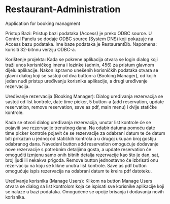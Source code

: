 # Restaurant-Administration
Application for booking managment

Pristup Bazi:
Pristup bazi podataka (Access) je preko ODBC source. U Control Panelu se dodaje ODBC source (System DNS) koji pokazuje na Access bazu podataka.
Ime baze podataka je RestaurantDb. Napomena: korisiti 32-bitnnu verziju ODBC-a.


Korištenje projekta:
Kada se pokrene aplikacija otvara se login dialog koji traži unos korisničkog imena i lozinke (admin, 456) za pristum glavnom dijelu aplikacije.
Nakon ispravno unešenih korisničkih podataka otvara se glavni dialog koji se sastoji od dva button-a (Booking Manager), od kojih jedan nudi pristup uređivanju korisnika aplikacije,
a drugi uređivanje rezervacija.


Uređivanje rezervacija (Booking Manager):
Dialog uređivanja rezervacija se sastoji od list kontrole, date time picker,
5 button-a (add reservation, update reservation, remove reservation, save as pdf, main menu)
i dvije statičke kontrole.

Kada se otvori dialog uređivanja rezervacija, unutar list kontrole će se pojaviti sve rezervacije trenutnog dana. Na odabir datuma pomoću date time picker kontrole
pojavit će se rezervacije za odabrani datum te će datum biti prikazan u jednoj od statičkih kontrola a u drugoj ukupan broj gostiju odabranog dana.
Navedeni button add reservation omogućuje dodavanje nove rezervacije s potrebnim detaljima gosta, a update reservation će omogućiti izmjenu samo onih bitnih detalja
rezervacije kao što je dan, sat, broj ljudi ili nekakva prigoda. Remove button jednostavno će izbrisati onu rezervaciju na koju se klikne unutra list kontrole.
Save as pdf button omogućuje ispis rezervacija na odabrani datum te kreira pdf datoteku.


Uređivanje korisnika (Manage Users):
Klikom na button Manage Users otvara se dialog sa list kontrolom koja će ispisati sve korisnike aplikacije koji se nalaze u bazi podataka.
Omogućene se opcije brisanja i dodavanja novih korisnika.
